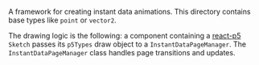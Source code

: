 A framework for creating instant data animations. This directory contains base types like `point` or `vector2`.

The drawing logic is the following: a component containing a [react-p5](https://www.npmjs.com/package/react-p5) `Sketch` passes its `p5Types` draw object to a `InstantDataPageManager`. The `InstantDataPageManager` class handles page transitions and updates.
